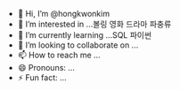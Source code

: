 - 👋 Hi, I’m @hongkwonkim
- 👀 I’m interested in ...볼링 영화 드라마 파충류
- 🌱 I’m currently learning ...SQL 파이썬
- 💞️ I’m looking to collaborate on ...
- 📫 How to reach me ...
- 😄 Pronouns: ...
- ⚡ Fun fact: ...

<!---
hongkwonkim/hongkwonkim is a ✨ special ✨ repository because its `README.md` (this file) appears on your GitHub profile.
You can click the Preview link to take a look at your changes.
--->
